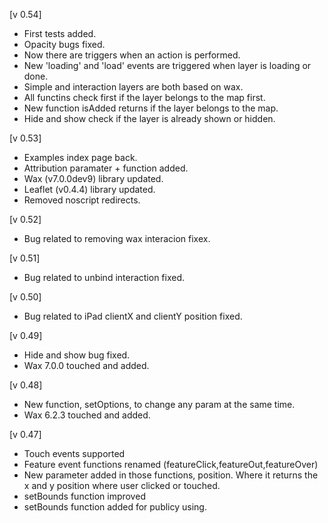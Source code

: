 [v 0.54]
- First tests added.
- Opacity bugs fixed.
- Now there are triggers when an action is performed.
- New 'loading' and 'load' events are triggered when layer is loading or done.
- Simple and interaction layers are both based on wax.
- All functins check first if the layer belongs to the map first.
- New function isAdded returns if the layer belongs to the map.
- Hide and show check if the layer is already shown or hidden.

[v 0.53]
- Examples index page back.
- Attribution paramater + function added.
- Wax (v7.0.0dev9) library updated.
- Leaflet (v0.4.4) library updated.
- Removed noscript redirects.

[v 0.52]
- Bug related to removing wax interacion fixex.

[v 0.51]
- Bug related to unbind interaction fixed.

[v 0.50]
- Bug related to iPad clientX and clientY position fixed.

[v 0.49]
- Hide and show bug fixed.
- Wax 7.0.0 touched and added.

[v 0.48]
- New function, setOptions, to change any param at the same time.
- Wax 6.2.3 touched and added.

[v 0.47]
- Touch events supported
- Feature event functions renamed (featureClick,featureOut,featureOver)
- New parameter added in those functions, position. Where it returns the x and y position where user clicked or touched.
- setBounds function improved
- setBounds function added for publicy using.